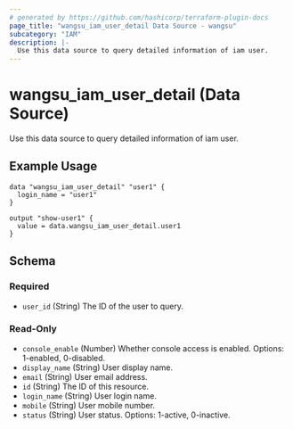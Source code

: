 ```yaml
---
# generated by https://github.com/hashicorp/terraform-plugin-docs
page_title: "wangsu_iam_user_detail Data Source - wangsu"
subcategory: "IAM"
description: |-
  Use this data source to query detailed information of iam user.
---
```


# wangsu_iam_user_detail (Data Source)
Use this data source to query detailed information of iam user.

## Example Usage

```hcl
data "wangsu_iam_user_detail" "user1" {
  login_name = "user1"
}
 
output "show-user1" {
  value = data.wangsu_iam_user_detail.user1
}
```


<!-- schema generated by tfplugindocs -->
## Schema

### Required

- `user_id` (String) The ID of the user to query.

### Read-Only

- `console_enable` (Number) Whether console access is enabled. Options: 1-enabled, 0-disabled.
- `display_name` (String) User display name.
- `email` (String) User email address.
- `id` (String) The ID of this resource.
- `login_name` (String) User login name.
- `mobile` (String) User mobile number.
- `status` (String) User status. Options: 1-active, 0-inactive.
